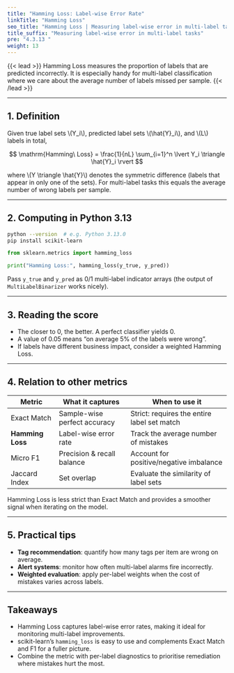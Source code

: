 ```yaml
---
title: "Hamming Loss: Label-wise Error Rate"
linkTitle: "Hamming Loss"
seo_title: "Hamming Loss | Measuring label-wise error in multi-label tasks"
title_suffix: "Measuring label-wise error in multi-label tasks"
pre: "4.3.13 "
weight: 13
---
```


{{< lead >}}
Hamming Loss measures the proportion of labels that are predicted incorrectly. It is especially handy for multi-label classification where we care about the average number of labels missed per sample.
{{< /lead >}}

---

## 1. Definition
Given true label sets \\(Y_i\\), predicted label sets \\(\hat{Y}_i\\), and \\(L\\) labels in total,

$$
\mathrm{Hamming\ Loss} = \frac{1}{nL} \sum_{i=1}^n \lvert Y_i \triangle \hat{Y}_i \rvert
$$

where \\(Y \triangle \hat{Y}\\) denotes the symmetric difference (labels that appear in only one of the sets). For multi-label tasks this equals the average number of wrong labels per sample.

---

## 2. Computing in Python 3.13
```bash
python --version  # e.g. Python 3.13.0
pip install scikit-learn
```

```python
from sklearn.metrics import hamming_loss

print("Hamming Loss:", hamming_loss(y_true, y_pred))
```

Pass `y_true` and `y_pred` as 0/1 multi-label indicator arrays (the output of `MultiLabelBinarizer` works nicely).

---

## 3. Reading the score
- The closer to 0, the better. A perfect classifier yields 0.
- A value of 0.05 means “on average 5% of the labels were wrong”.
- If labels have different business impact, consider a weighted Hamming Loss.

---

## 4. Relation to other metrics
| Metric          | What it captures             | When to use it                              |
| --------------- | ---------------------------- | ------------------------------------------- |
| Exact Match     | Sample-wise perfect accuracy | Strict: requires the entire label set match |
| **Hamming Loss**| Label-wise error rate        | Track the average number of mistakes        |
| Micro F1        | Precision & recall balance   | Account for positive/negative imbalance     |
| Jaccard Index   | Set overlap                  | Evaluate the similarity of label sets       |

Hamming Loss is less strict than Exact Match and provides a smoother signal when iterating on the model.

---

## 5. Practical tips
- **Tag recommendation**: quantify how many tags per item are wrong on average.
- **Alert systems**: monitor how often multi-label alarms fire incorrectly.
- **Weighted evaluation**: apply per-label weights when the cost of mistakes varies across labels.

---

## Takeaways
- Hamming Loss captures label-wise error rates, making it ideal for monitoring multi-label improvements.
- scikit-learn’s `hamming_loss` is easy to use and complements Exact Match and F1 for a fuller picture.
- Combine the metric with per-label diagnostics to prioritise remediation where mistakes hurt the most.
